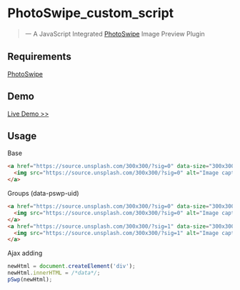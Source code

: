 # PhotoSwipe_custom_script
> 一 A JavaScript Integrated [PhotoSwipe](https://github.com/dimsemenov/PhotoSwipe) Image Preview Plugin
## Requirements
[PhotoSwipe](https://github.com/dimsemenov/PhotoSwipe)
## Demo
[Live Demo >>](https://ls1231.github.com/vue-preview/)
## Usage
Base
```html
<a href="https://source.unsplash.com/300x300/?sig=0" data-size="300x300">
  <img src="https://source.unsplash.com/300x300/?sig=0" alt="Image caption" />
</a>
```
Groups (data-pswp-uid)
```html
<a href="https://source.unsplash.com/300x300/?sig=0" data-size="300x300" data-pswp-uid="g1">
  <img src="https://source.unsplash.com/300x300/?sig=0" alt="Image caption" />
</a>
<a href="https://source.unsplash.com/300x300/?sig=1" data-size="300x300" data-pswp-uid="g2">
  <img src="https://source.unsplash.com/300x300/?sig=1" alt="Image caption" />
</a>
```
Ajax adding
```javascript
newHtml = document.createElement('div');
newHtml.innerHTML = /*data*/;
pSwp(newHtml);
```